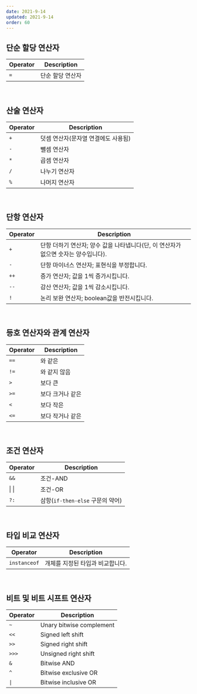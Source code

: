 ```yaml
---
date: 2021-9-14
updated: 2021-9-14
order: 60
---
```

## 단순 할당 연산자

| Operator | Description |
| -------- | ----------- |
| `=`      | 단순 할당 연산자   |

 

## 산술 연산자

| Operator | Description          |
| -------- | -------------------- |
| `+`      | 덧셈 연산자(문자열 연결에도 사용됨) |
| `-`      | 뺄셈 연산자               |
| `*`      | 곱셈 연산자               |
| `/`      | 나누기 연산자              |
| `%`      | 나머지 연산자              |

 

## 단항 연산자

| Operator | Description                                       |
| -------- | ------------------------------------------------- |
| `+`      | 단항 더하기 연산자; 양수 값을 나타냅니다(단, 이 연산자가 없으면 숫자는 양수입니다). |
| `-`      | 단항 마이너스 연산자; 표현식을 부정합니다.                          |
| `++`     | 증가 연산자; 값을 1씩 증가시킵니다.                             |
| `--`     | 감산 연산자; 값을 1씩 감소시킵니다.                             |
| `!`      | 논리 보완 연산자; boolean값을 반전시킵니다.                      |

 

## 등호 연산자와 관계 연산자

| Operator | Description |
| -------- | ----------- |
| `==`     | 와 같은        |
| `!=`     | 와 같지 않음     |
| `>`      | 보다 큰        |
| `>=`     | 보다 크거나 같은   |
| `<`      | 보다 작은       |
| `<=`     | 보다 작거나 같은   |

 

## 조건 연산자

| Operator | Description               |
| -------- | ------------------------- |
| `&&`     | 조건-AND                    |
| \| \|    | 조건-OR                     |
| `?:`     | 삼항(`if-then-else` 구문의 약어) |

 

## 타입 비교 연산자

| Operator     | Description        |
| ------------ | ------------------ |
| `instanceof` | 개체를 지정된 타입과 비교합니다. |

 

## 비트 및 비트 시프트 연산자

| Operator | Description              |
| -------- | ------------------------ |
| `~`      | Unary bitwise complement |
| `<<`     | Signed left shift        |
| `>>`     | Signed right shift       |
| `>>>`    | Unsigned right shift     |
| `&`      | Bitwise AND              |
| `^`      | Bitwise exclusive OR     |
| `\|`     | Bitwise inclusive OR     |
